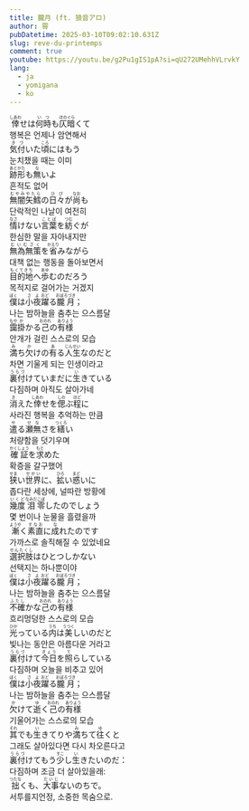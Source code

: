 ```yaml
---
title: 朧月 (ft. 狼音アロ)
author: 霄
pubDatetime: 2025-03-10T09:02:10.631Z
slug: reve-du-printemps
comment: true
youtube: https://youtu.be/g2Pu1gIS1pA?si=qU272UMehhVLrvkY
lang:
  - ja
  - yomigana
  - ko
---
```


<div>
    <div class="lang-ja"><ruby>倖<rp>(</rp><rt>しあわ</rt><rp>)</rp></ruby>せは<ruby>何時<rp>(</rp><rt>いつ</rt><rp>)</rp></ruby>も<ruby>仄暗<rp>(</rp><rt>ほのぐら</rt><rp>)</rp></ruby>くて</div>
    <div class="lang-ko">행복은 언제나 암연해서</div>
</div>
<div>
    <div class="lang-ja"><ruby>気付<rp>(</rp><rt>きづ</rt><rp>)</rp></ruby>いた<ruby>頃<rp>(</rp><rt>ころ</rt><rp>)</rp></ruby>にはもう</div>
    <div class="lang-ko">눈치챘을 때는 이미</div>
</div>
<div>
    <div class="lang-ja"><ruby>跡形<rp>(</rp><rt>あとかた</rt><rp>)</rp></ruby>も<ruby>無<rp>(</rp><rt>な</rt><rp>)</rp></ruby>いよ</div>
    <div class="lang-ko">흔적도 없어</div>
</div>

<div>
    <div class="lang-ja"><ruby>無闇矢鱈<rp>(</rp><rt>むやみやたら</rt><rp>)</rp></ruby>の<ruby>日々<rp>(</rp><rt>ひび</rt><rp>)</rp></ruby>が<ruby>尚<rp>(</rp><rt>なお</rt><rp>)</rp></ruby>も</div>
    <div class="lang-ko">단락적인 나날이 여전히</div>
</div>
<div>
    <div class="lang-ja"><ruby>情<rp>(</rp><rt>なさ</rt><rp>)</rp></ruby>けない<ruby>言葉<rp>(</rp><rt>ことば</rt><rp>)</rp></ruby>を<ruby>紡<rp>(</rp><rt>つむ</rt><rp>)</rp></ruby>ぐが</div>
    <div class="lang-ko">한심한 말을 자아내지만</div>
</div>
<div>
    <div class="lang-ja"><ruby>無為無策<rp>(</rp><rt>むいむさく</rt><rp>)</rp></ruby>を<ruby>省<rp>(</rp><rt>かえり</rt><rp>)</rp></ruby>みながら</div>
    <div class="lang-ko">대책 없는 행동을 돌아보면서</div>
</div>
<div>
    <div class="lang-ja"><ruby>目的地<rp>(</rp><rt>もくてきち</rt><rp>)</rp></ruby>へ<ruby>歩<rp>(</rp><rt>あゆ</rt><rp>)</rp></ruby>むのだろう</div>
    <div class="lang-ko">목적지로 걸어가는 거겠지</div>
</div>

<div>
    <div class="lang-ja"><ruby>僕<rp>(</rp><rt>ぼく</rt><rp>)</rp></ruby>は<ruby>小夜<rp>(</rp><rt>さよ</rt><rp>)</rp></ruby><ruby>躍<rp>(</rp><rt>おど</rt><rp>)</rp></ruby>る<ruby>朧月<rp>(</rp><rt>おぼろづき</rt><rp>)</rp></ruby>；</div>
    <div class="lang-ko">나는 밤하늘을 춤추는 으스름달</div>
</div>
<div>
    <div class="lang-ja"><ruby>靄<rp>(</rp><rt>もや</rt><rp>)</rp></ruby><ruby>掛<rp>(</rp><rt>か</rt><rp>)</rp></ruby>かる<ruby>己<rp>(</rp><rt>おのれ</rt><rp>)</rp></ruby>の<ruby>有様<rp>(</rp><rt>ありよう</rt><rp>)</rp></ruby></div>
    <div class="lang-ko">안개가 걸린 스스로의 모습</div>
</div>
<div>
    <div class="lang-ja"><ruby>満<rp>(</rp><rt>み</rt><rp>)</rp></ruby>ち<ruby>欠<rp>(</rp><rt>か</rt><rp>)</rp></ruby>けの<ruby>有<rp>(</rp><rt>あ</rt><rp>)</rp></ruby>る<ruby>人生<rp>(</rp><rt>じんせい</rt><rp>)</rp></ruby>なのだと</div>
    <div class="lang-ko">차면 기울게 되는 인생이라고</div>
</div>
<div>
    <div class="lang-ja"><ruby>裏付<rp>(</rp><rt>うらづ</rt><rp>)</rp></ruby>けていまだに<ruby>生<rp>(</rp><rt>い</rt><rp>)</rp></ruby>きている</div>
    <div class="lang-ko">다짐하며 아직도 살아가네</div>
</div>

<div>
    <div class="lang-ja"><ruby>消<rp>(</rp><rt>き</rt><rp>)</rp></ruby>えた<ruby>倖<rp>(</rp><rt>しあわ</rt><rp>)</rp></ruby>せを<ruby>偲<rp>(</rp><rt>しの</rt><rp>)</rp></ruby>ぶ<ruby>程<rp>(</rp><rt>ほど</rt><rp>)</rp></ruby>に</div>
    <div class="lang-ko">사라진 행복을 추억하는 만큼</div>
</div>
<div>
    <div class="lang-ja"><ruby>遣<rp>(</rp><rt>や</rt><rp>)</rp></ruby>る<ruby>瀬<rp>(</rp><rt>せ</rt><rp>)</rp></ruby><ruby>無<rp>(</rp><rt>な</rt><rp>)</rp></ruby>さを<ruby>繕<rp>(</rp><rt>つくろ</rt><rp>)</rp></ruby>い</div>
    <div class="lang-ko">처량함을 덧기우며</div>
</div>
<div>
    <div class="lang-ja"><ruby>確証<rp>(</rp><rt>かくしょう</rt><rp>)</rp></ruby>を<ruby>求<rp>(</rp><rt>もと</rt><rp>)</rp></ruby>めた</div>
    <div class="lang-ko">확증을 갈구했어</div>
</div>

<div>
    <div class="lang-ja"><ruby>狭<rp>(</rp><rt>せま</rt><rp>)</rp></ruby>い<ruby>世界<rp>(</rp><rt>せかい</rt><rp>)</rp></ruby>に、<ruby>拡<rp>(</rp><rt>ひろ</rt><rp>)</rp></ruby>い<ruby>惑<rp>(</rp><rt>まど</rt><rp>)</rp></ruby>いに</div>
    <div class="lang-ko">좁다란 세상에, 널따란 방황에</div>
</div>
<div>
    <div class="lang-ja"><ruby>幾度<rp>(</rp><rt>いくど</rt><rp>)</rp></ruby><ruby>泪<rp>(</rp><rt>なみだ</rt><rp>)</rp></ruby><ruby>零<rp>(</rp><rt>こぼ</rt><rp>)</rp></ruby>したのでしょう</div>
    <div class="lang-ko">몇 번이나 눈물을 흘렸을까</div>
</div>
<div>
    <div class="lang-ja"><ruby>漸<rp>(</rp><rt>ようや</rt><rp>)</rp></ruby>く<ruby>素直<rp>(</rp><rt>すなお</rt><rp>)</rp></ruby>に<ruby>成<rp>(</rp><rt>な</rt><rp>)</rp></ruby>れたのです</div>
    <div class="lang-ko">가까스로 솔직해질 수 있었네요</div>
</div>
<div>
    <div class="lang-ja"><ruby>選択肢<rp>(</rp><rt>せんたくし</rt><rp>)</rp></ruby>はひとつしかない</div>
    <div class="lang-ko">선택지는 하나뿐이야</div>
</div>

<div>
    <div class="lang-ja"><ruby>僕<rp>(</rp><rt>ぼく</rt><rp>)</rp></ruby>は<ruby>小夜<rp>(</rp><rt>さよ</rt><rp>)</rp></ruby><ruby>躍<rp>(</rp><rt>おど</rt><rp>)</rp></ruby>る<ruby>朧月<rp>(</rp><rt>おぼろづき</rt><rp>)</rp></ruby>；</div>
    <div class="lang-ko">나는 밤하늘을 춤추는 으스름달</div>
</div>
<div>
    <div class="lang-ja"><ruby>不確<rp>(</rp><rt>ふたし</rt><rp>)</rp></ruby>かな<ruby>己<rp>(</rp><rt>おのれ</rt><rp>)</rp></ruby>の<ruby>有様<rp>(</rp><rt>ありよう</rt><rp>)</rp></ruby></div>
    <div class="lang-ko">흐리멍덩한 스스로의 모습</div>
</div>
<div>
    <div class="lang-ja"><ruby>光<rp>(</rp><rt>ひか</rt><rp>)</rp></ruby>っている<ruby>内<rp>(</rp><rt>うち</rt><rp>)</rp></ruby>は<ruby>美<rp>(</rp><rt>うつく</rt><rp>)</rp></ruby>しいのだと</div>
    <div class="lang-ko">빛나는 동안은 아름다운 거라고</div>
</div>
<div>
    <div class="lang-ja"><ruby>裏付<rp>(</rp><rt>うらづ</rt><rp>)</rp></ruby>けて<ruby>今日<rp>(</rp><rt>きょう</rt><rp>)</rp></ruby>を<ruby>照<rp>(</rp><rt>て</rt><rp>)</rp></ruby>らしている</div>
    <div class="lang-ko">다짐하며 오늘을 비추고 있어</div>
</div>

<div>
    <div class="lang-ja"><ruby>僕<rp>(</rp><rt>ぼく</rt><rp>)</rp></ruby>は<ruby>小夜<rp>(</rp><rt>さよ</rt><rp>)</rp></ruby><ruby>躍<rp>(</rp><rt>おど</rt><rp>)</rp></ruby>る<ruby>朧月<rp>(</rp><rt>おぼろづき</rt><rp>)</rp></ruby>；</div>
    <div class="lang-ko">나는 밤하늘을 춤추는 으스름달</div>
</div>
<div>
    <div class="lang-ja"><ruby>欠<rp>(</rp><rt>か</rt><rp>)</rp></ruby>けて<ruby>逝<rp>(</rp><rt>ゆ</rt><rp>)</rp></ruby>く<ruby>己<rp>(</rp><rt>おのれ</rt><rp>)</rp></ruby>の<ruby>有様<rp>(</rp><rt>ありよう</rt><rp>)</rp></ruby></div>
    <div class="lang-ko">기울어가는 스스로의 모습</div>
</div>
<div>
    <div class="lang-ja"><ruby>其<rp>(</rp><rt>それ</rt><rp>)</rp></ruby>でも<ruby>生<rp>(</rp><rt>い</rt><rp>)</rp></ruby>きてりや<ruby>満<rp>(</rp><rt>み</rt><rp>)</rp></ruby>ちて<ruby>往<rp>(</rp><rt>ゆ</rt><rp>)</rp></ruby>くと</div>
    <div class="lang-ko">그래도 살아있다면 다시 차오른다고</div>
</div>
<div>
    <div class="lang-ja"><ruby>裏付<rp>(</rp><rt>うらづ</rt><rp>)</rp></ruby>けてもう<ruby>少<rp>(</rp><rt>すこ</rt><rp>)</rp></ruby>し<ruby>生<rp>(</rp><rt>い</rt><rp>)</rp></ruby>きたいのだ：</div>
    <div class="lang-ko">다짐하며 조금 더 살아있을래:</div>
</div>

<div>
    <div class="lang-ja"><ruby>拙<rp>(</rp><rt>つたな</rt><rp>)</rp></ruby>くも、<ruby>大事<rp>(</rp><rt>だいじ</rt><rp>)</rp></ruby>ないのちで。</div>
    <div class="lang-ko">서투를지언정, 소중한 목숨으로.</div>
</div>
